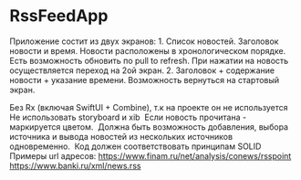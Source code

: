 # RssFeedApp

Приложение состит из двух экранов: 1. Список новостей. Заголовок новости и время. Новости расположены в хронологическом порядке. Есть возможность обновить по pull to refresh. При нажатии на новость осуществляется переход на 2ой экран. 2. Заголовок + содержание новости + указание времени. Возможность вернуться на стартовый экран.

Без Rx (включая SwiftUI + Combine), т.к на проекте он не используется Не использовать storyboard и xib  Если новость прочитана - маркируется цветом.  Должна быть возможность добавления, выбора источника и вывода новостей из нескольких источников одновременно.  Код должен соответствовать принципам SOLID  Примеры url адресов:
https://www.finam.ru/net/analysis/conews/rsspoint
https://www.banki.ru/xml/news.rss
